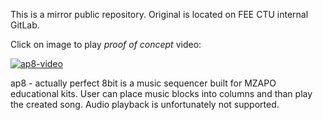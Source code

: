 This is a mirror public repository. Original is located on FEE CTU internal GitLab.

Click on image to play *proof of concept* video:

[![ap8-video](http://img.youtube.com/vi/HKIyXbnuUaM/0.jpg)](http://www.youtube.com/watch?v=HKIyXbnuUaM)

ap8 - actually perfect 8bit is a music sequencer built for MZAPO educational kits. User can place music blocks into columns and than play the created song. Audio playback is unfortunately not supported.
